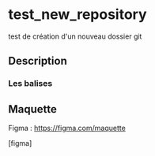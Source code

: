 # test_new_repository
 test de création d'un nouveau dossier git
## Description 

### Les balises 

## Maquette 

Figma : https://figma.com/maquette

[figma]

